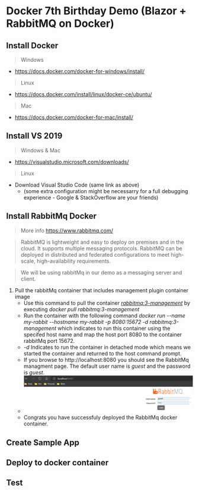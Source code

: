 # Docker 7th Birthday Demo (Blazor + RabbitMQ on Docker)
 
## Install Docker

> Windows
* https://docs.docker.com/docker-for-windows/install/

> Linux
* https://docs.docker.com/install/linux/docker-ce/ubuntu/

> Mac
* https://docs.docker.com/docker-for-mac/install/

## Install VS 2019 
> Windows & Mac
* https://visualstudio.microsoft.com/downloads/
> Linux
* Download Visual Studio Code (same link as above)
   - (some extra configuration might be necessarry for a full debugging experience - Google & StackOverflow are your friends)

## Install RabbitMq Docker
> More info https://www.rabbitmq.com/

> RabbitMQ is lightweight and easy to deploy on premises and in the cloud. It supports multiple messaging protocols. RabbitMQ can be deployed in distributed and federated configurations to meet high-scale, high-availability requirements.

> We will be using rabbitMq in our demo as a messaging server and client.
1. Pull the rabbitMq container that includes management plugin container image
   * Use this command to pull the container _[rabbitmq:3-management](https://hub.docker.com/_/rabbitmq)_ by executing _docker pull rabbitmq:3-management_ 
   * Run the container with the following command _docker run --name my-rabbit --hostname my-rabbit -p 8080:15672 -d rabbitmq:3-management_ which indicates to run this container using the specifed host name and map the host port 8080 to the container rabbitMq port 15672. 
   * _-d_ Indicates to run the container in detached mode which means we started the container and returned to the host command prompt.
   * If you browse to http://localhost:8080 you should see the RabbitMq managment page. The default user name is _guest_ and the password is _guest_.
   * ![alt text](demo-images/rabbitmq.png "RabbitMq")
   * Congrats you have successfuly deployed the RabbitMq docker container.

## Create Sample App

## Deploy to docker container

## Test
